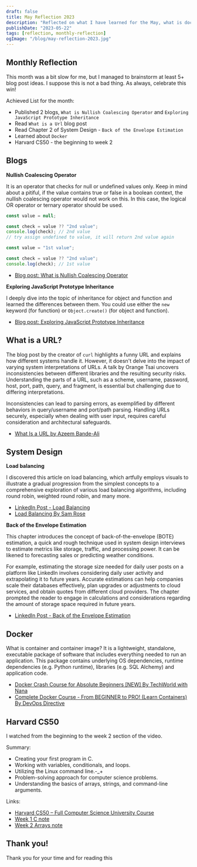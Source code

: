 ```yaml
---
draft: false
title: May Reflection 2023
description: "Reflected on what I have learned for the May, what is docker and its usage, Harvard CS50, Back of the Envelope Estimation from System Design."
publishDate: "2023-05-22"
tags: [reflection, monthly-reflection]
ogImage: "/blog/may-reflection-2023.jpg"
---
```


## Monthly Reflection

This month was a bit slow for me, but I managed to brainstorm at least 5+ blog post ideas. I suppose this is not a bad thing. As always, celebrate this win!

Achieved List for the month:

- Published 2 blogs, `What is Nullish Coalescing Operator` and `Exploring JavaScript Prototype Inheritance`
- Read `What is a Url` blog post
- Read Chapter 2 of System Design - `Back of the Envelope Estimation`
- Learned about `Docker`
- Harvard CS50 - the beginning to week 2

## Blogs

**Nullish Coalescing Operator**

It is an operator that checks for null or undefined values only. Keep in mind about a pitiful, if the value contains true or false in a boolean context, the nullish coalescing operator would not work on this. In this case, the logical OR operator or ternary operator should be used.

```js
const value = null;

const check = value ?? "2nd value";
console.log(check); // 2nd value
// try assign undefined to value, it will return 2nd value again
```

```js
const value = "1st value";

const check = value ?? "2nd value";
console.log(check); // 1st value
```

- <a href="https://victoriacheng15.vercel.app/posts/what-is-nullish-coalescing-operator" target="\_blank" rel="noopener noreferrer">Blog post: What is Nullish Coalescing Operator</a>

**Exploring JavaScript Prototype Inheritance**

I deeply dive into the topic of inheritance for object and function and learned the differences between them. You could use either the `new` keyword (for function) or `Object.create()` (for object and function).

- <a href="https://victoriacheng15.vercel.app/posts/exploring-javascript-prototype-inheritance" target="\_blank" rel="noopener noreferrer">Blog post: Exploring JavaScript Prototype Inheritance</a>

## What is a URL?

The blog post by the creator of `curl` highlights a funny URL and explains how different systems handle it. However, it doesn't delve into the impact of varying system interpretations of URLs. A talk by Orange Tsai uncovers inconsistencies between different libraries and the resulting security risks. Understanding the parts of a URL, such as a scheme, username, password, host, port, path, query, and fragment, is essential but challenging due to differing interpretations.

Inconsistencies can lead to parsing errors, as exemplified by different behaviors in query/username and port/path parsing. Handling URLs securely, especially when dealing with user input, requires careful consideration and architectural safeguards.

- <a href="https://azeemba.com/posts/what-is-a-url.html" target="\_blank" rel="noopener noreferrer">What Is a URL by Azeem Bande-Ali</a>

## System Design

**Load balancing**

I discovered this article on load balancing, which artfully employs visuals to illustrate a gradual progression from the simplest concepts to a comprehensive exploration of various load balancing algorithms, including round robin, weighted round robin, and many more.

- <a href="https://www.linkedin.com/posts/victoriacheng15_coding-programming-softwareengineering-activity-7055203132854702080-RUZD/?utm_source=share&utm_medium=member_desktop" target="\_blank" rel="noopener noreferrer">LinkedIn Post - Load Balancing</a>
- <a href="https://samwho.dev/load-balancing/" target="\_blank" rel="noopener noreferrer">Load Balancing By Sam Rose</a>

**Back of the Envelope Estimation**

This chapter introduces the concept of back-of-the-envelope (BOTE) estimation, a quick and rough technique used in system design interviews to estimate metrics like storage, traffic, and processing power. It can be likened to forecasting sales or predicting weather conditions.

For example, estimating the storage size needed for daily user posts on a platform like LinkedIn involves considering daily user activity and extrapolating it to future years. Accurate estimations can help companies scale their databases effectively, plan upgrades or adjustments to cloud services, and obtain quotes from different cloud providers. The chapter prompted the reader to engage in calculations and considerations regarding the amount of storage space required in future years.

- <a href="https://www.linkedin.com/posts/victoriacheng15_coding-programming-softwareengineering-activity-7059558550699716608-NvqI?utm_source=share&utm_medium=member_desktop" target="\_blank" rel="noopener noreferrer">LinkedIn Post - Back of the Envelope Estimation</a>

## Docker

What is container and container image? It is a lightweight, standalone, executable package of software that includes everything needed to run an application. This package contains underlying OS dependencies, runtime dependencies (e.g. Python runtime), libraries (e.g. SQL Alchemy) and application code.

- <a href="https://www.youtube.com/watch?v=pg19Z8LL06wp" target="\_blank" rel="noopener noreferrer">Docker Crash Course for Absolute Beginners [NEW] By TechWorld with Nana</a>
- <a href="https://www.youtube.com/watch?v=RqTEHSBrYFw" target="\_blank" rel="noopener noreferrer">Complete Docker Course - From BEGINNER to PRO! (Learn Containers) By DevOps Directive</a>

## Harvard CS50

I watched from the beginning to the week 2 section of the video.

Summary:

- Creating your first program in C.
- Working with variables, conditionals, and loops.
- Utilizing the Linux command line.-\_+
- Problem-solving approach for computer science problems.
- Understanding the basics of arrays, strings, and command-line arguments.

Links:

- <a href="https://www.youtube.com/watch?v=8mAITcNt710&t=22852s" target="\_blank" rel="noopener noreferrer">Harvard CS50 – Full Computer Science University Course</a>
- <a href="https://cs50.harvard.edu/x/2023/notes/1/" target="\_blank" rel="noopener noreferrer">Week 1 C note</a>
- <a href="https://cs50.harvard.edu/x/2023/notes/2/" target="\_blank" rel="noopener noreferrer">Week 2 Arrays note</a>

## Thank you!

Thank you for your time and for reading this

